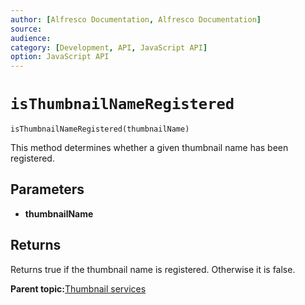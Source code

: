 ```yaml
---
author: [Alfresco Documentation, Alfresco Documentation]
source: 
audience: 
category: [Development, API, JavaScript API]
option: JavaScript API
---
```


# `isThumbnailNameRegistered`

`isThumbnailNameRegistered(thumbnailName)`

This method determines whether a given thumbnail name has been registered.



## Parameters

-   **thumbnailName**

## Returns

Returns true if the thumbnail name is registered. Otherwise it is false.

**Parent topic:**[Thumbnail services](../references/API-JS-ThumbnailService.md)

